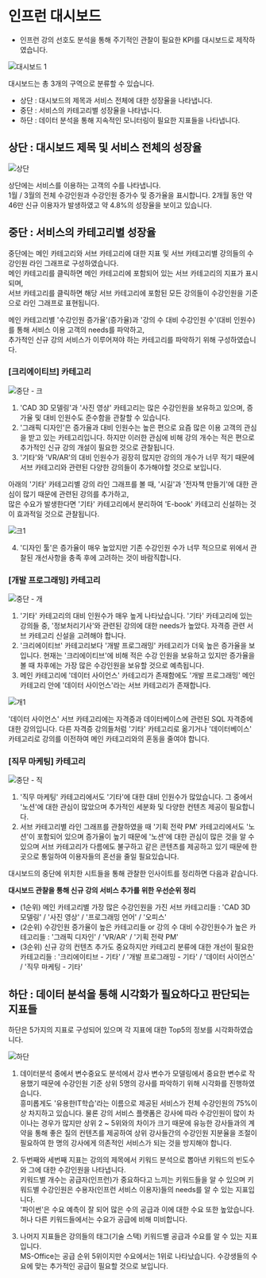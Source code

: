 # 인프런 대시보드

* 인프런 강의 선호도 분석을 통해 주기적인 관찰이 필요한 KPI를 대시보드로 제작하였습니다.

![대시보드 1](https://user-images.githubusercontent.com/50400392/163342068-ed1d3041-747d-413f-af6d-69369319aee3.PNG)

대시보드는 총 3개의 구역으로 분류할 수 있습니다.

- 상단 : 대시보드의 제목과 서비스 전체에 대한 성장율을 나타냅니다.
- 중단 : 서비스의 카테고리별 성장율을 나타냅니다.
- 하단 : 데이터 분석을 통해 지속적인 모니터링이 필요한 지표들을 나타냅니다.

## 상단 : 대시보드 제목 및 서비스 전체의 성장율

![상단](https://user-images.githubusercontent.com/50400392/163358526-6cbc19ff-0471-4f0f-8b4f-0e63a5ab5876.PNG)

상단에는 서비스를 이용하는 고객의 수를 나타냅니다.  
1월 / 3월의 전체 수강인원과 수강인원 증가수 및 증가율을 표시합니다.
2개월 동안 약 46만 신규 이용자가 발생하였고 약 4.8%의 성장율을 보이고 있습니다.    

## 중단 : 서비스의 카테고리별 성장율

중단에는 메인 카테고리와 서브 카테고리에 대한 지표 및 서브 카테고리별 강의들의 수강인원 라인 그래프로 구성하였습니다.  
메인 카테고리를 클릭하면 메인 카테고리에 포함되어 있는 서브 카테고리의 지표가 표시되며,   
서브 카테고리를 클릭하면 해당 서브 카테고리에 포함된 모든 강의들이 수강인원을 기준으로 라인 그래프로 표현됩니다.

메인 카테고리별 '수강인원 증가율'(증가율)과 '강의 수 대비 수강인원 수'(대비 인원수)를 통해 서비스 이용 고객의 needs를 파악하고,  
추가적인 신규 강의 서비스가 이루어져야 하는 카테고리를 파악하기 위해 구성하였습니다. 

### [크리에이티브] 카테고리

![중단 - 크](https://user-images.githubusercontent.com/50400392/163374443-77d06cdb-a7af-461c-919f-391932aeb52e.PNG)

1) 'CAD 3D 모델링'과 '사진 영상' 카테고리는 많은 수강인원을 보유하고 있으며, 증가율 및 대비 인원수도 준수함을 관찰할 수 있습니다.
2) '그래픽 디자인'은 증가율과 대비 인원수는 높은 편으로 요즘 많은 이용 고객의 관심을 받고 있는 카테고리입니다. 하지만 이러한 관심에 비해 강의 개수는 적은 편으로 추가적인 신규 강의 개설이 필요한 것으로 관찰됩니다.
3) '기타'와 'VR/AR'의 대비 인원수가 굉장히 많지만 강의의 개수가 너무 적기 때문에 서브 카테고리와 관련된 다양한 강의들이 추가해야할 것으로 보입니다. 

아래의 '기타' 카테고리별 강의 라인 그래프를 볼 때, '시길'과 '전자책 만들기'에 대한 관심이 많기 때문에 관련된 강의를 추가하고,  
많은 수요가 발생한다면 '기타' 카테고리에서 분리하여 'E-book' 카테고리 신설하는 것이 효과적일 것으로 관찰됩니다.

![크1](https://user-images.githubusercontent.com/50400392/163371361-fe14fb31-3568-472d-8bbd-42367382463f.png)

4) '디자인 툴'은 증가율이 매우 높았지만 기존 수강인원 수가 너무 적으므로 위에서 관찰된 개선사항을 충족 후에 고려하는 것이 바람직합니다.

### [개발 프로그래밍] 카테고리

![중단 - 개](https://user-images.githubusercontent.com/50400392/163374455-0bfdf87a-f156-4abc-8804-44ecf7459688.PNG)

1) '기타' 카테고리의 대비 인원수가 매우 높게 나타났습니다. '기타' 카테고리에 있는 강의들 중, '정보처리기사'와 관련된 강의에 대한 needs가 높았다. 자격증 관련 서브 카테고리 신설을 고려해야 합니다.
2) '크리에이티브' 카테고리보다 '개발 프로그래밍' 카테고리가 더욱 높은 증가율을 보입니다. 현재는 '크리에이티브'에 비해 적은 수강 인원을 보유하고 있지만 증가율을 볼 때 차후에는 가장 많은 수강인원을 보유할 것으로 예측됩니다.
3) 메인 카테고리에 '데이터 사이언스' 카테고리가 존재함에도 '개발 프로그래밍' 메인 카테고리 안에 '데이터 사이언스'라는 서브 카테고리가 존재합니다.

![개1](https://user-images.githubusercontent.com/50400392/163393247-7b6b606d-af0b-4ae2-8f58-a803b6b663b5.PNG)

'데이터 사이언스' 서브 카테고리에는 자격증과 데이터베이스에 관련된 SQL 자격증에 대한 강의입니다. 다른 자격증 강의들처럼 '기타' 카테고리로 옮기거나 '데이터베이스' 카테고리로 강의를 이전하여 메인 카테고리와의 혼동을 줄여야 합니다.

### [직무 마케팅] 카테고리

![중단 - 직](https://user-images.githubusercontent.com/50400392/163393811-71c0a83c-e9ac-4352-923c-3314e613d9ec.PNG)

1) '직무 마케팅' 카테고리에서도 '기타'에 대한 대비 인원수가 많았습니다. 그 중에서 '노션'에 대한 관심이 많았으며 추가적인 세분화 및 다양한 컨텐츠 제공이 필요합니다.
2) 서브 카테고리별 라인 그래프를 관찰하였을 때 '기획 전략 PM' 카테고리에서도 '노션'이 포함되어 있으며 증가율이 높기 때문에 '노션'에 대한 관심이 많은 것을 알 수 있으며 서브 카테고리가 다름에도 불구하고 같은 콘텐츠를 제공하고 있기 때문에 한곳으로 통일하여 이용자들의 혼선을 줄일 필요있습니다.

대시보드의 중단에 위치한 시트들을 통해 관찰한 인사이트를 정리하면 다음과 같습니다.

**대시보드 관찰을 통해 신규 강의 서비스 추가를 위한 우선순위 정리**

- (1순위) 메인 카테고리별 가장 많은 수강인원을 가진 서브 카테고리들 : 'CAD 3D 모델링' / '사진 영상' / '프로그래밍 언어' / '오피스'
- (2순위) 수강인원 증가율이 높은 카테고리들 or 강의 수 대비 수강인원수가 높은 카테고리들 : '그래픽 디자인' / 'VR/AR' / '기획 전략 PM'
- (3순위) 신규 강의 컨텐츠 추가도 중요하지만 카테고리 분류에 대한 개선이 필요한 카테고리들 : '크리에이티브 - 기타' / '개발 프로그래밍 - 기타' / '데이터 사이언스' / '직무 마케팅 - 기타'

## 하단 : 데이터 분석을 통해 시각화가 필요하다고 판단되는 지표들

하단은 5가지의 지표로 구성되어 있으며 각 지표에 대한 Top5의 정보를 시각화하였습니다.

![하단](https://user-images.githubusercontent.com/50400392/163769356-d40bcbcb-3d59-401f-83a9-8f6897cd4cd9.PNG)

1) 데이터분석 중에서 변수중요도 분석에서 강사 변수가 모델링에서 중요한 변수로 작용했기 때문에 수강인원 기준 상위 5명의 강사를 파악하기 위해 시각화를 진행하였습니다.  
흥미롭게도 '유용한IT학습'라는 이름으로 제공된 서비스가 전체 수강인원의 75%이상 차지하고 있습니다. 물론 강의 서비스 플랫폼은 강사에 따라 수강인원이 많이 차이나는 경우가 많지만 상위 2 ~ 5위와의 차이가 크기 때문에 유능한 강사들과의 계약을 통해 좋은 질의 컨텐츠를 제공하여 상위 강사들간의 수강인원 지분율을 조절이 필요하여 한 명의 강사에게 의존적인 서비스가 되는 것을 방지해야 합니다.

2) 두번째와 세번째 지표는 강의의 제목에서 키워드 분석으로 뽑아낸 키워드의 빈도수와 그에 대한 수강인원을 나타냅니다.  
키워드별 개수는 공급자(인프런)가 중요하다고 느끼는 키워드들을 알 수 있으며 키워드별 수강인원은 수용자(인프런 서비스 이용자)들의 needs를 알 수 있는 지표입니다.  
'파이썬'은 수요 예측이 잘 되어 많은 수의 공급과 이에 대한 수요 또한 높았습니다. 허나 다른 키워드들에서는 수요가 공급에 비해 미비합니다.

3) 나머지 지표들은 강의들의 태그(기술 스택) 키워드별 공급과 수요를 알 수 있는 지표입니다.  
MS-Office는 공급 순위 5위이지만 수요에서는 1위로 나타났습니다. 수강생들의 수요에 맞는 추가적인 공급이 필요할 것으로 보입니다.
